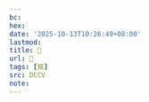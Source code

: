 ```yaml
---
bc:
hex:
date: '2025-10-13T10:26:49+08:00'
lastmod:
title: 􄐒
url: 􄐒
tags: [掋]
src: DCCV
note:
---
```


